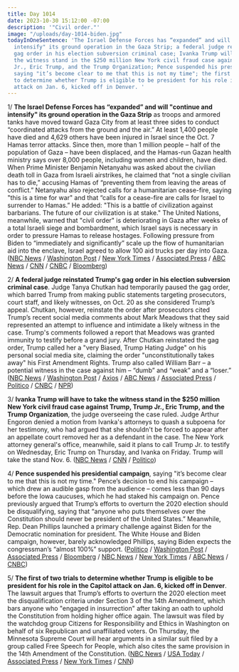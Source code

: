 ```yaml
---
title: Day 1014
date: 2023-10-30 15:12:00 -07:00
description: '"Civil order."'
image: "/uploads/day-1014-biden.jpg"
todayInOneSentence: 'The Israel Defense Forces has “expanded” and will "continue and
  intensify" its ground operation in the Gaza Strip; a federal judge reinstated Trump''s
  gag order in his election subversion criminal case; Ivanka Trump will have to take
  the witness stand in the $250 million New York civil fraud case against Trump, Trump
  Jr., Eric Trump, and the Trump Organization; Pence suspended his presidential campaign,
  saying "it’s become clear to me that this is not my time"; the first of two trials
  to determine whether Trump is eligible to be president for his role in the Capitol
  attack on Jan. 6, kicked off in Denver. '
---
```


1/ **The Israel Defense Forces has “expanded” and will "continue and intensify" its ground operation in the Gaza Strip** as troops and armored tanks have moved toward Gaza City from at least three sides to conduct “coordinated attacks from the ground and the air.” At least 1,400 people have died and 4,629 others have been injured in Israel since the Oct. 7 Hamas terror attacks. Since then, more than 1 million people – half of the population of Gaza – have been displaced, and the Hamas-run Gazan health ministry says over 8,000 people, including women and children, have died. When Prime Minister Benjamin Netanyahu was asked about the civilian death toll in Gaza from Israeli airstrikes, he claimed that “not a single civilian has to die,” accusing Hamas of “preventing them from leaving the areas of conflict.” Netanyahu also rejected calls for a humanitarian cease-fire, saying "this is a time for war" and that “calls for a cease-fire are calls for Israel to surrender to Hamas.” He added: "This is a battle of civilization against barbarians. The future of our civilization is at stake." The United Nations, meanwhile, warned that "civil order" is deteriorating in Gaza after weeks of a total Israeli siege and bombardment, which Israel says is necessary in order to pressure Hamas to release hostages. Following pressure from Biden to “immediately and significantly” scale up the flow of humanitarian aid into the enclave, Israel agreed to allow 100 aid trucks per day into Gaza. ([NBC News](https://www.nbcnews.com/news/world/live-blog/israel-hamas-war-live-strikes-gaza-hospitals-palestinians-shelter-rcna122721) / [Washington Post](https://www.washingtonpost.com/world/2023/10/30/israel-war-hamas-gaza-news-palestine/) / [New York Times](https://www.nytimes.com/live/2023/10/30/world/israel-hamas-gaza-war-news) / [Associated Press](https://apnews.com/article/israel-hamas-war-live-updates-10-30-2023-d33ac65b49723b9715ebf47041ac5f66) / [ABC News](https://abcnews.go.com/International/live-updates/israel-gaza-egypt-russia-airport/?id=104468652) / [CNN](https://www.cnn.com/middleeast/live-news/israel-hamas-war-gaza-news-10-30-23/index.html) / [CNBC](https://www.cnbc.com/2023/10/30/israel-hamas-war-live-updates-latest-news-on-gaza-conflict.html) / [Bloomberg](https://www.bloomberg.com/news/articles/2023-10-29/israel-latest-netanyahu-under-pressure-as-ground-war-expands?srnd=premium&sref=MIBMEEoj))

2/ **A federal judge reinstated Trump's gag order in his election subversion criminal case**. Judge Tanya Chutkan had temporarily paused the gag order, which barred Trump from making public statements targeting prosecutors, court staff, and likely witnesses, on Oct. 20 as she considered Trump’s appeal. Chutkan, however, reinstate the order after prosecutors cited Trump’s recent social media comments about Mark Meadows that they said represented an attempt to influence and intimidate a likely witness in the case. Trump's comments followed a report that Meadows was granted immunity to testify before a grand jury. After Chutkan reinstated the gag order, Trump called her a "very Biased, Trump Hating Judge" on his personal social media site, claiming the order "unconstitutionally takes away" his First Amendment Rights. Trump also called William Barr – a potential witness in the case against him – “dumb” and “weak” and a “loser.” ([NBC News](https://www.nbcnews.com/politics/donald-trump/trump-gag-order-back-effect-federal-election-interference-case-rcna122711) / [Washington Post](https://www.washingtonpost.com/dc-md-va/2023/10/29/trump-gag-order-resumes-jan-6-judge/) / [Axios](https://www.axios.com/2023/10/30/trump-gag-order-reinstated-judge-chutkan) / [ABC News](https://abcnews.go.com/Politics/judge-reinstates-trump-gag-order-jan-6-case/story?id=104466343) / [Associated Press](https://apnews.com/article/trump-capitol-riot-jack-smith-gag-order-1357b62d5800b73746241db424875a4f) / [Politico](https://www.politico.com/news/2023/10/29/trump-gag-order-reinstated-00124147) / [CNBC](https://www.cnbc.com/2023/10/30/trump-gag-order-reinstated-in-jack-smith-federal-election-case.html) / [NPR](https://www.npr.org/2023/10/30/1209423940/trump-gag-order))

3/ **Ivanka Trump will have to take the witness stand in the $250 million New York civil fraud case against Trump, Trump Jr., Eric Trump, and the Trump Organization**, the judge overseeing the case ruled. Judge Arthur Engoron denied a motion from Ivanka's attorneys to quash a subpoena for her testimony, who had argued that she shouldn't be forced to appear after an appellate court removed her as a defendant in the case. The New York attorney general's office, meanwhile, said it plans to call Trump Jr. to testify on Wednesday, Eric Trump on Thursday, and Ivanka on Friday. Trump will take the stand Nov. 6. ([NBC News](https://www.nbcnews.com/politics/donald-trump/judge-orders-ivanka-trump-testify-250-million-fraud-case-rcna122482) / [CNN](https://www.cnn.com/2023/10/27/politics/ivanka-trump-subpoena-judge/index.html) / [Politico](https://www.politico.com/news/2023/10/27/ivanka-trump-must-testify-trial-00123992))

4/ **Pence suspended his presidential campaign**, saying "it’s become clear to me that this is not my time." Pence’s decision to end his campaign – which drew an audible gasp from the audience – comes less than 90 days before the Iowa caucuses, which he had staked his campaign on. Pence previously argued that Trump’s efforts to overturn the 2020 election should be disqualifying, saying that “anyone who puts themselves over the Constitution should never be president of the United States.” Meanwhile, Rep. Dean Phillips launched a primary challenge against Biden for the Democratic nomination for president. The White House and Biden campaign, however, barely acknowledged Phillips, saying Biden expects the congressman’s “almost 100%” support. ([Politico](https://www.politico.com/news/2023/10/28/pence-suspends-presidential-campaign-00124097) / [Washington Post](https://www.washingtonpost.com/politics/2023/10/28/mike-pence-suspends-his-struggling-2024-campaign/) / [Associated Press](https://apnews.com/article/mike-pence-2024-president-campaign-republican-trump-0ec44fc2a5b8683f34883e0ea72b2ab2) / [Bloomberg](https://www.bloomberg.com/news/articles/2023-10-28/mike-pence-says-he-s-suspending-2024-presidential-campaign?sref=MIBMEEoj) / [NBC News](https://www.nbcnews.com/politics/2024-election/mike-pence-drops-2024-presidential-race-rcna122619) / [New York Times](https://www.nytimes.com/2023/10/28/us/politics/pence-drops-out-2024.html) / [ABC News](https://abcnews.go.com/Politics/democratic-rep-dean-phillips-launches-2024-white-house/story?id=104352110) / [CNBC](https://www.cnbc.com/2023/10/27/team-biden-responds-to-democrat-dean-phillips.html))

5/ **The first of two trials to determine whether Trump is eligible to be president for his role in the Capitol attack on Jan. 6, kicked off in Denver**. The lawsuit argues that Trump’s efforts to overturn the 2020 election meet the disqualification criteria under Section 3 of the 14th Amendment, which bars anyone who "engaged in insurrection" after taking an oath to uphold the Constitution from holding higher office again. The lawsuit was filed by the watchdog group Citizens for Responsibility and Ethics in Washington on behalf of six Republican and unaffiliated voters. On Thursday, the Minnesota Supreme Court will hear arguments in a similar suit filed by a group called Free Speech for People, which also cites the same provision in the 14th Amendment of the Constitution. ([NBC News](https://www.nbcnews.com/politics/2024-election/trial-whether-trump-kept-2024-ballot-colorado-begins-rcna122728) / [USA Today](https://www.usatoday.com/story/news/politics/2023/10/30/colorado-minnesota-trump-fourteenth-amendment-ballot/71378899007/) / [Associated Press](https://apnews.com/article/trump-insurrection-ballot-14th-amendment-colorado-f5d6c6174476ec414208323785df6e15) / [New York Times](https://www.nytimes.com/2023/10/30/us/politics/trump-colorado-trial-14th-amendment-jan-6.html) / [CNN](https://www.cnn.com/2023/10/30/politics/takeaways-trump-14th-amendment-trial-colorado/index.html))